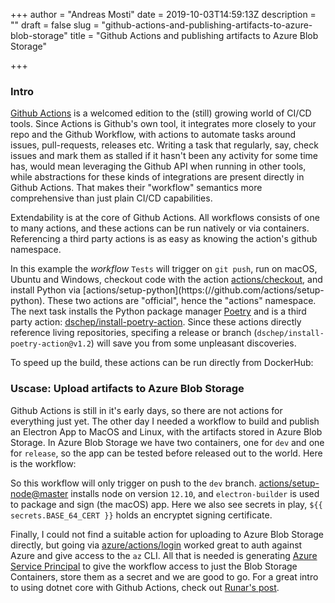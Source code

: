 +++
author = "Andreas Mosti"
date = 2019-10-03T14:59:13Z
description = ""
draft = false
slug = "github-actions-and-publishing-artifacts-to-azure-blob-storage"
title = "Github Actions and publishing artifacts to Azure Blob Storage"

+++


### Intro

[Github Actions](https://github.com/features/actions) is a welcomed edition to the (still) growing world of CI/CD tools.
Since Actions is Github's own tool, it integrates more closely to your repo and the Github Workflow, with actions to automate tasks around issues, pull-requests, releases etc. Writing a task that regularly, say, check issues and mark them as stalled if it hasn't been any activity for some time has, would mean leveraging the Github API when running in other tools, while abstractions for these kinds of integrations are present directly in Github Actions. That makes their "workflow" semantics more comprehensive than just plain CI/CD capabilities.

Extendability is at the core of Github Actions. All workflows consists of one to many actions, and these actions can be run natively or via containers. Referencing a third party actions is as easy as knowing the action's github namespace.

<script src="https://gist.github.com/andmos/22a0276f9288c9eb281fc49e6833a114.js"></script>

In this example the _workflow_ `Tests` will trigger on `git push`, run on macOS, Ubuntu and Windows, checkout code with the action [actions/checkout](https://github.com/actions/checkout), and install Python via [actions/setup-python](https:(//github.com/actions/setup-python). These two actions are "official", hence the "actions" namespace. The next task installs the Python package manager [Poetry](https://poetry.eustace.io/) and is a third party action: [dschep/install-poetry-action](https://github.com/dschep/install-poetry-action). Since these actions directly reference living repositories, specifing a release or branch (`dschep/install-poetry-action@v1.2`) will save you from some unpleasant discoveries.

To speed up the build, these actions can be run directly from DockerHub:

<script src="https://gist.github.com/andmos/1ddb8949fba768fc6373c91beab4f7a1.js"></script>



### Uscase: Upload artifacts to Azure Blob Storage

Github Actions is still in it's early days, so there are not actions for everything just yet. The other day I needed a workflow to build and publish an Electron App to MacOS and Linux, with the artifacts stored in Azure Blob Storage. In Azure Blob Storage we have two containers, one for `dev` and one for `release`, so the app can be tested before released out to the world. Here is the workflow:

<script src="https://gist.github.com/andmos/416601771109493b49aba3591e3f7c2c.js"></script>

So this workflow will only trigger on push to the `dev` branch. 
[actions/setup-node@master](https://github.com/actions/setup-node) installs node on version `12.10`, and `electron-builder` is used to package and sign (the macOS) app. Here we also see secrets in play, `${{ secrets.BASE_64_CERT }}` holds an encryptet
signing certificate.

Finally, I could not find a suitable action for uploading to Azure Blob Storage directly, but going via [azure/actions/login](https://github.com/azure/actions/) worked great to auth against Azure and give access to the `az` CLI. All that is needed is generating [Azure Service Principal](https://docs.microsoft.com/en-us/cli/azure/create-an-azure-service-principal-azure-cli?view=azure-cli-latest) to give the workflow access to just the Blob Storage Containers, store them as a secret and we are good to go. For a great intro to using dotnet core with Github Actions, check out [Runar's post](https://hjerpbakk.com/blog/2019/10/03/asp-net-core-and-github-actions).
